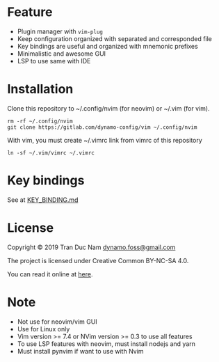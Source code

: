 Feature
========

- Plugin manager with `vim-plug`
- Keep configuration organized with separated and corresponded file
- Key bindings are useful and organized with mnemonic prefixes
- Minimalistic and awesome GUI
- LSP to use same with IDE

Installation
=============

Clone this repository to ~/.config/nvim (for neovim) or ~/.vim (for vim).
```
rm -rf ~/.config/nvim
git clone https://gitlab.com/dynamo-config/vim ~/.config/nvim
```
With vim, you must create ~/.vimrc link from vimrc of this repository

```
ln -sf ~/.vim/vimrc ~/.vimrc
```

Key bindings
=============

See at [KEY_BINDING.md](../KEY_BINDING.md)

License
========

Copyright © 2019 Tran Duc Nam <dynamo.foss@gmail.com>

The project is licensed under Creative Common BY-NC-SA 4.0.

You can read it online at [here](http://creativecommons.org/licenses/by-nc-sa/4.0/).

Note
=====

- Not use for neovim/vim GUI
- Use for Linux only
- Vim version >= 7.4 or NVim version >= 0.3 to use all features
- To use LSP features with neovim, must install nodejs and yarn
- Must install pynvim if want to use with Nvim
